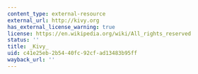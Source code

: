 ```yaml
---
content_type: external-resource
external_url: http://kivy.org
has_external_license_warning: true
license: https://en.wikipedia.org/wiki/All_rights_reserved
status: ''
title: _Kivy_
uid: c41e25eb-2b54-40fc-92cf-ad13483b95ff
wayback_url: ''
---
```

